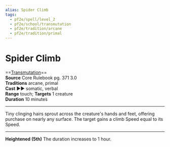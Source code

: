 ```yaml
---
alias: Spider Climb
tags:
  - pf2e/spell/level_2
  - pf2e/school/transmutation
  - pf2e/tradition/arcane
  - pf2e/tradition/primal
---
```


# Spider Climb

==[Transmutation](Transmutation.md)==  
__Source__ Core Rulebook pg. 371 3.0  
**Traditions** arcane, primal  
**Cast** ►► somatic, verbal  
**Range** touch; **Targets** 1 creature  
**Duration** 10 minutes

---

Tiny clinging hairs sprout across the creature's hands and feet, offering purchase on nearly any surface. The target gains a climb Speed equal to its Speed.

<hr>

**Heightened (5th)** The duration increases to 1 hour.
